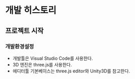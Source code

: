 # 개발 히스토리

## 프로젝트 시작
### 개발환경설정
- 개발툴은 Visual Studio Code를 사용한다.
- 3D 엔진은 three.js를 사용한다.
- 에디터툴 기본베이스는 three.js editor와 Unity3D를 참고한다.
